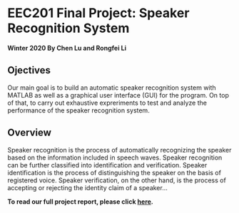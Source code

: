 # EEC201 Final Project: Speaker Recognition System
**Winter 2020 By Chen Lu and Rongfei Li**

## Ojectives ##
Our main goal is to build an automatic speaker recognition system with MATLAB as well as a graphical user interface (GUI) for the program. On top of that, to carry out exhaustive expreriments to test and analyze the performance of the speaker recognition system.
## Overview ##
Speaker recognition is the process of automatically recognizing the speaker based on the information included in speech waves. Speaker recognition can be further classified into identification and verification. Speaker identification is the process of distinguishing the speaker on the basis of registered voice. Speaker verification, on the other hand, is the process of accepting or rejecting the identity claim of a speaker...

**To read our full project report, please click [here](Project_Report.pdf).**
